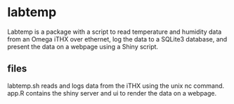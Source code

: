 
<!-- README.md is generated from README.Rmd. Please edit that file -->
labtemp
=======

Labtemp is a package with a script to read temperature and humidity data from an Omega iTHX over ethernet, log the data to a SQLite3 database, and present the data on a webpage using a Shiny script.

files
-----

labtemp.sh reads and logs data from the iTHX using the unix nc command. app.R contains the shiny server and ui to render the data on a webpage.
